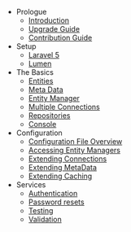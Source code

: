 - Prologue
    - [Introduction](/docs/{{version}}/orm/introduction)
    - [Upgrade Guide](/docs/{{version}}/orm/upgrade)
    - [Contribution Guide](/docs/{{version}}/orm/contributions)
- Setup
    - [Laravel 5](/docs/{{version}}/orm/installation)
    - [Lumen](/docs/{{version}}/orm/lumen)
- The Basics
    - [Entities](/docs/{{version}}/orm/entities)
    - [Meta Data](/docs/{{version}}/orm/meta-data)
    - [Entity Manager](/docs/{{version}}/orm/entity-manager)
    - [Multiple Connections](/docs/{{version}}/orm/multiple-connections)
    - [Repositories](/docs/{{version}}/orm/repositories)
    - [Console](/docs/{{version}}/orm/console)
- Configuration
    - [Configuration File Overview](/docs/{{version}}/orm/config-file)
    - [Accessing Entity Managers](/docs/{{version}}/orm/doctrine-manager)
    - [Extending Connections](/docs/{{version}}/orm/connections)
    - [Extending MetaData](/docs/{{version}}/orm/meta-data-configuration)
    - [Extending Caching](/docs/{{version}}/orm/caching)
- Services
    - [Authentication](/docs/{{version}}/orm/auth)
    - [Password resets](/docs/{{version}}/orm/passwords)
    - [Testing](/docs/{{version}}/orm/testing)
    - [Validation](/docs/{{version}}/orm/validation)
